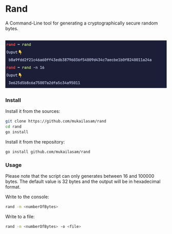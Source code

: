 # Rand

A Command-Line tool for generating a cryptographically secure random bytes.


![Image](screenshot.png)
---

### Install

Install it from the sources:
```bash
git clone https://github.com/mukailasam/rand
cd rand
go install
```

Install it from the repository:
```bash
go install github.com/mukailasam/rand
```

### Usage

Please note that the script can only generates between 16 and 100000 bytes.
The default value is 32 bytes and the output will be in hexadecimal format.

Write to the console:
```bash
rand -n <numberOfBytes>
```

Write to a file:
```bash
rand -n <numberOfBytes> -o <file>
```

